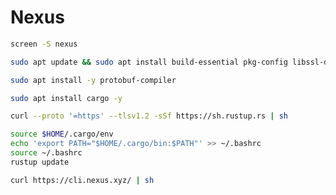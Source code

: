# Nexus

```bash
screen -S nexus
```

```bash
sudo apt update && sudo apt install build-essential pkg-config libssl-dev git-all -y
```

```bash
sudo apt install -y protobuf-compiler
```

```bash
sudo apt install cargo -y
```

```bash
curl --proto '=https' --tlsv1.2 -sSf https://sh.rustup.rs | sh
```

```bash
source $HOME/.cargo/env
echo 'export PATH="$HOME/.cargo/bin:$PATH"' >> ~/.bashrc
source ~/.bashrc
rustup update
```

```bash
curl https://cli.nexus.xyz/ | sh
```

